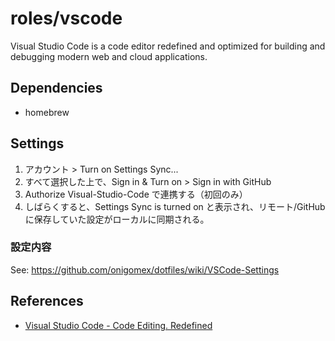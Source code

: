 # roles/vscode
Visual Studio Code is a code editor redefined and optimized for building and debugging modern web and cloud applications. 



## Dependencies
- homebrew



## Settings
1. アカウント > Turn on Settings Sync...
1. すべて選択した上で、Sign in & Turn on > Sign in with GitHub
1. Authorize Visual-Studio-Code で連携する（初回のみ）
1. しばらくすると、Settings Sync is turned on と表示され、リモート/GitHub に保存していた設定がローカルに同期される。


### 設定内容
See: https://github.com/onigomex/dotfiles/wiki/VSCode-Settings



## References
- [Visual Studio Code - Code Editing. Redefined](https://code.visualstudio.com/) 

